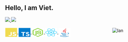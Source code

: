 ## Hello, I am Viet.

 <div>
  <a href="https://github.com/ianlibanio">
  <img height="180em" src="https://github-readme-stats.vercel.app/api?username=ianlibanio&show_icons=true&count_private=true&theme=omni"/>
  <img height="180em" src="https://github-readme-stats.vercel.app/api/top-langs/?username=ianlibanio&layout=compact&langs_count=7&theme=omni"/>
</div>
  
<div style="display: inline_block"><br>
   <img align="center" alt="JavaScript" height="30" width="40" src="https://raw.githubusercontent.com/devicons/devicon/master/icons/javascript/javascript-plain.svg">
  <img align="center" alt="TypeScript" height="30" width="40" src="https://raw.githubusercontent.com/devicons/devicon/master/icons/typescript/typescript-plain.svg">
  <img align="center" alt="Node.JS" height="30" width="40" src="https://raw.githubusercontent.com/devicons/devicon/master/icons/nodejs/nodejs-original.svg">
  <img align="center" alt="React.JS" height="30" width="40" src="https://raw.githubusercontent.com/devicons/devicon/master/icons/react/react-original.svg">
  <img align="center" alt="Java" height="30" width="40" src="https://raw.githubusercontent.com/devicons/devicon/master/icons/java/java-original.svg">
  <img align="right" alt="Ian" height="150" width="150" src="http://github.com/ianlibanio.png">
</div>

